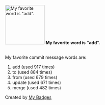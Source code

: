 <img src="https://my-badges.github.io/my-badges/favorite-word.png" alt="My favorite word is &quot;add&quot;." title="My favorite word is &quot;add&quot;." width="128">
<strong>My favorite word is &quot;add&quot;.</strong>
<br><br>

My favorite commit message words are:

1. add (used 917 times)
2. to (used 884 times)
3. from (used 679 times)
4. update (used 671 times)
5. merge (used 482 times)


Created by <a href="https://github.com/my-badges/my-badges">My Badges</a>